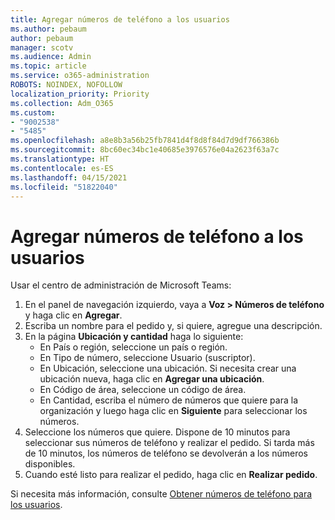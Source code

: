 ```yaml
---
title: Agregar números de teléfono a los usuarios
ms.author: pebaum
author: pebaum
manager: scotv
ms.audience: Admin
ms.topic: article
ms.service: o365-administration
ROBOTS: NOINDEX, NOFOLLOW
localization_priority: Priority
ms.collection: Adm_O365
ms.custom:
- "9002538"
- "5485"
ms.openlocfilehash: a8e8b3a56b25fb7841d4f8d8f84d7d9df766386b
ms.sourcegitcommit: 8bc60ec34bc1e40685e3976576e04a2623f63a7c
ms.translationtype: HT
ms.contentlocale: es-ES
ms.lasthandoff: 04/15/2021
ms.locfileid: "51822040"
---
```

# <a name="adding-phone-numbers-to-users"></a>Agregar números de teléfono a los usuarios

Usar el centro de administración de Microsoft Teams:

1. En el panel de navegación izquierdo, vaya a **Voz > Números de teléfono** y haga clic en **Agregar**.
2. Escriba un nombre para el pedido y, si quiere, agregue una descripción.
3. En la página **Ubicación y cantidad** haga lo siguiente:
    - En País o región, seleccione un país o región.
    - En Tipo de número, seleccione Usuario (suscriptor).
    - En Ubicación, seleccione una ubicación. Si necesita crear una ubicación nueva, haga clic en **Agregar una ubicación**.
    - En Código de área, seleccione un código de área.
    - En Cantidad, escriba el número de números que quiere para la organización y luego haga clic en **Siguiente** para seleccionar los números.
4. Seleccione los números que quiere. Dispone de 10 minutos para seleccionar sus números de teléfono y realizar el pedido. Si tarda más de 10 minutos, los números de teléfono se devolverán a los números disponibles.
5. Cuando esté listo para realizar el pedido, haga clic en **Realizar pedido**.

Si necesita más información, consulte [Obtener números de teléfono para los usuarios](https://docs.microsoft.com/microsoftteams/getting-phone-numbers-for-your-users).
